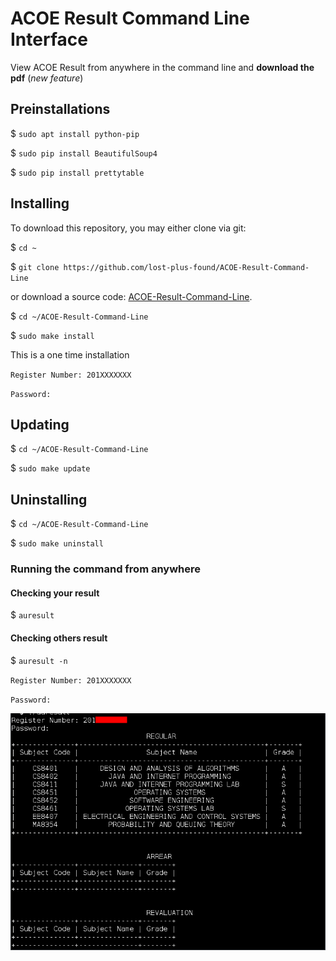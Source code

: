 # ACOE Result Command Line Interface
View ACOE Result from anywhere in the command line and <b>download the pdf</b> (<i>new feature</i>)

## Preinstallations

$ `sudo apt install python-pip`

$ `sudo pip install BeautifulSoup4`

$ `sudo pip install prettytable`

## Installing

To download this repository, you may either clone via git:

$ `cd ~`

$ `git clone https://github.com/lost-plus-found/ACOE-Result-Command-Line`

or download a source code: [ACOE-Result-Command-Line](https://github.com/lost-plus-found/ACOE-Result-Command-Line/archive/master.zip).

$ `cd ~/ACOE-Result-Command-Line`

$ `sudo make install`

This is a one time installation

`Register Number: 201XXXXXXX`

`Password: `

## Updating

$ `cd ~/ACOE-Result-Command-Line`

$ `sudo make update`

## Uninstalling

$ `cd ~/ACOE-Result-Command-Line`

$ `sudo make uninstall`

### Running the command from anywhere

#### Checking your result

$ `auresult`

#### Checking others result

$ `auresult -n`

`Register Number: 201XXXXXXX`

`Password: `

![Screenshot](./assets/SS.png "Screenshot 1")
